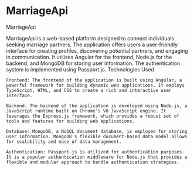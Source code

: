 # MarriageApi

MarriageApi

MarriageApi is a web-based platform designed to connect individuals seeking marriage partners. The application offers users a user-friendly interface for creating profiles, discovering potential partners, and engaging in communication. It utilizes Angular for the frontend, Node.js for the backend, and MongoDB for storing user information. The authentication system is implemented using Passport.js.
Technologies Used

    Frontend: The frontend of the application is built using Angular, a powerful framework for building dynamic web applications. It employs TypeScript, HTML, and CSS to create a rich and interactive user interface.

    Backend: The backend of the application is developed using Node.js, a JavaScript runtime built on Chrome's V8 JavaScript engine. It leverages the Express.js framework, which provides a robust set of tools and features for building web applications.

    Database: MongoDB, a NoSQL document database, is employed for storing user information. MongoDB's flexible document-based data model allows for scalability and ease of data management.

    Authentication: Passport.js is utilized for authentication purposes. It is a popular authentication middleware for Node.js that provides a flexible and modular approach to handle authentication strategies.

